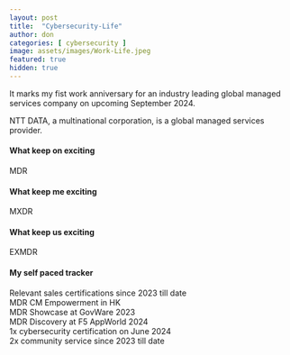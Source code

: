 ```yaml
---
layout: post
title:  "Cybersecurity-Life"
author: don
categories: [ cybersecurity ]
image: assets/images/Work-Life.jpeg
featured: true
hidden: true
---
```


It marks my fist work anniversary for an industry leading global managed services company on upcoming September 2024.

<span class="spoiler">NTT DATA, a multinational corporation,</span> is a global managed services provider.

#### What keep on exciting
MDR

#### What keep me exciting
MXDR

#### What keep us exciting
EXMDR

#### My self paced tracker
Relevant sales certifications since 2023 till date<br>
MDR CM Empowerment in HK<br>
MDR Showcase at GovWare 2023<br>
MDR Discovery at F5 AppWorld 2024<br>
1x cybersecurity certification on June 2024<br>
2x community service since 2023 till date


